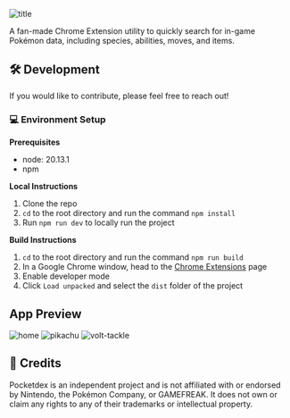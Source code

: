 ![title](https://github.com/fborja44/pocketdex/assets/49008508/41a52971-dbb7-44cd-ae10-5b0659bc8338)

A fan-made Chrome Extension utility to quickly search for in-game Pokémon data, including species, abilities, moves, and items.

## 🛠️ Development

If you would like to contribute, please feel free to reach out!

### 💻 Environment Setup

**Prerequisites**

- node: 20.13.1
- npm

**Local Instructions**

1. Clone the repo
2. `cd` to the root directory and run the command `npm install`
3. Run `npm run dev` to locally run the project

**Build Instructions**

1. `cd` to the root directory and run the command `npm run build`
2. In a Google Chrome window, head to the [Chrome Extensions](chrome://extensions/) page
3. Enable developer mode
4. Click `Load unpacked` and select the `dist` folder of the project

## App Preview

![home](https://github.com/fborja44/pocketdex/assets/49008508/3f641a79-dae6-4c86-a7e7-fa1ae34bf3ee)
![pikachu](https://github.com/fborja44/pocketdex/assets/49008508/77dd20de-8468-4fee-9ce3-b7646ba16fb7)
![volt-tackle](https://github.com/fborja44/pocketdex/assets/49008508/08ef59da-8780-4cf2-804c-1884305657a5)


## 📝 Credits

Pocketdex is an independent project and is not affiliated with or endorsed by Nintendo, the Pokémon Company, or GAMEFREAK. It does not own or claim any rights to any of their trademarks or intellectual property.
